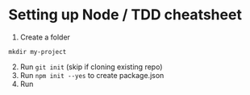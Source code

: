 # Setting up Node / TDD cheatsheet
1. Create a folder 
```
mkdir my-project
```
2. Run `git init` (skip if cloning existing repo)
3. Run `npm init --yes` to create package.json
4. Run 